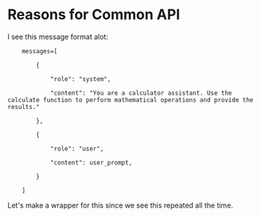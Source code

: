 # Reasons for Common API

I see this message format alot:

```
    messages=[

        {

            "role": "system",

            "content": "You are a calculator assistant. Use the calculate function to perform mathematical operations and provide the results."

        },

        {

            "role": "user",

            "content": user_prompt,

        }

    ]
```
Let's make a wrapper for this since we see this repeated all the time.
